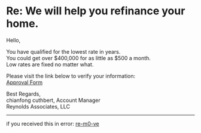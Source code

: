 # Re: We will help you refinance your home.

Hello,

You have qualified for the lowest rate in years.  
You could get over $400,000 for as little as $500 a month.  
Low rates are fixed no matter what.

Please visit the link below to verify your information:  
[Approval Form](http://www.lenxzc.com/index2.php?refid=malx)

Best Regards,  
chianfong cuthbert, Account Manager  
Reynolds Associates, LLC

--------------------  
if you received this in error: [re-m0-ve](http://www.lenxzc.com/r.php)
